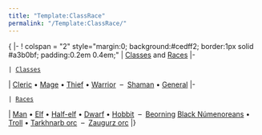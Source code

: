 ```yaml
---
title: "Template:ClassRace"
permalink: "/Template:ClassRace/"
---
```


{ \|- ! colspan = "2" style="margin:0; background:#cedff2; border:1px
solid \#a3b0bf; padding:0.2em 0.4em;" \| [Classes](Class "wikilink") and
[Races](Race "wikilink") \|-

`| `[`Classes`](Class "wikilink")

\| [Cleric](Cleric "wikilink") • [Mage](Mage "wikilink") •
[Thief](Thief "wikilink") • [Warrior](Warrior "wikilink")  – 
[Shaman](Shaman "wikilink") • [General](General "wikilink") \|-

`| `[`Races`](Race "wikilink")

\| [Man](Man "wikilink") • [Elf](Elf "wikilink") •
[Half-elf](Half-elf "wikilink") • [Dwarf](Dwarf "wikilink") •
[Hobbit](Hobbit "wikilink")  –  [Beorning](Beorning "wikilink") [Black
Númenoreans](Black_Númenoreans "wikilink") • [Troll](Troll "wikilink") •
[Tarkhnarb orc](Tarkhnarb_orc "wikilink")  –  [Zaugurz
orc](Zaugurz_orc "wikilink") \|} <noinclude> </noinclude>

[](Category:Navigation_Templates "wikilink")